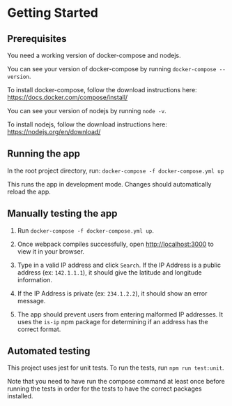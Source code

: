 # Getting Started

## Prerequisites

You need a working version of docker-compose and nodejs.

You can see your version of docker-compose by running `docker-compose --version`.

To install docker-compose, follow the download instructions here: https://docs.docker.com/compose/install/

You can see your version of nodejs by running `node -v`.

To install nodejs, follow the download instructions here: https://nodejs.org/en/download/

## Running the app

In the root project directory, run: `docker-compose -f docker-compose.yml up`

This runs the app in development mode. Changes should automatically reload the app.

## Manually testing the app

1. Run `docker-compose -f docker-compose.yml up`.

2. Once webpack compiles successfully, open [http://localhost:3000](http://localhost:3000) to view it in your browser.

3. Type in a valid IP address and click `Search`. If the IP Address is a public address (ex: `142.1.1.1`), it should give the latitude and longitude information.

4. If the IP Address is private (ex: `234.1.2.2`), it should show an error message.

5. The app should prevent users from entering malformed IP addresses. It uses the `is-ip` npm package for determining if an address has the correct format.

## Automated testing

This project uses jest for unit tests. To run the tests, run `npm run test:unit`.

Note that you need to have run the compose command at least once before running the tests in order for the tests to have the correct packages installed.
